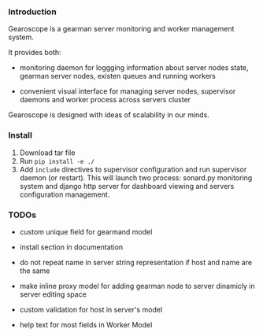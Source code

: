 ### Introduction

Gearoscope is a gearman server monitoring and worker management system.

It provides both:

- monitoring daemon for loggging information about server nodes state, gearman server nodes, existen queues and running workers

- convenient visual interface for managing server nodes, supervisor daemons and worker process across servers cluster

Gearoscope is designed with ideas of scalability in our minds.


### Install

1. Download tar file
2. Run `pip install -e ./`
3. Add `include` directives to supervisor configuration and run supervisor daemon (or restart). This will launch two process: sonard.py monitoring system and django http server for dashboard viewing and servers configuration management.

### TODOs

- custom unique field for gearmand model

- install section in documentation

- do not repeat name in server string representation if host and name are the same

- make inline proxy model for adding gearman node to server dinamicly in server editing space

- custom validation for host in server's model

- help text for most fields in Worker Model
